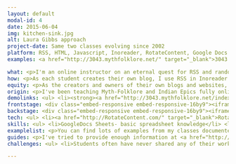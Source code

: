 ```yaml
---
layout: default
modal-id: 4
date: 2015-06-04
img: kitchen-sink.jpg
alt: Laura Gibbs approach
project-date: Same two classes evolving since 2002
platform: RSS, HTML, Javascript, Inoreader, RotateContent, Google Docs
examples: <a href="http://3043.mythfolklore.net/" target="_blank">3043 Myth-Folklore Hub</a>, <a href="http://4993.mythfolklore.net/" target="_blank">4993 Indian Epics Hub</a>

what: <p>I'm an online instructor on an eternal quest for RSS and randomization tools to manage my class blog networks.</p> 
how: <p>As each student creates their own blog, I use RSS in Inoreader to create a blog network. Meanwhile, to help students explore the course content and the blog network, I rely on the power of randomization tools.</p>
equity: <p>As the creators and owners of their own blogs and websites, students design their own spaces and create the most important course content. With randomization, I try to boost everyone's presence and awareness of others in the class. My goal is to use free tools which do not require lots of technical expertise so that all my students can, in turn, use any/all of these same web-based tools for their own purposes.</p>
origin: <p>I've been teaching Myth-Folklore and Indian Epics fully online since 2002. The range of tools that I have used over that time has been enormous. Remember <a href="http://en.wikipedia.org/wiki/Bloglines" target="_blank">Bloglines</a>? Yep, that was the feed reader I used for a long time, and my students blogged using the blogging tool built into Bloglines. Different tools come and go, but the magic of RSS and randomization have been my friends from the start-- the magic of RSS to gather and the magic of randomization to explore. More about the history of my classes at <a href="http://anatomy.lauragibbs.net/" target="_blank">Anatomy of an Online Course</a>.</p><p>Meanwhile, the standard LMS packages (first Blackboard, now D2L) have been useless for my purposes, cut off from the open Internet as they are with no support for student web publishing or blogging (you know, real blogging... not the faux blogs of the LMS). My school has invested the lion's share of its time and money into the support of the standard LMS along with a new multimillion dollar MOOC LMS that we have developed (also cut off from the Internet with no RSS or randomization features), which is why I have had to go "into the wild," using hosted tools that fit my very limited technical skills.</p><p>We now have a pilot of <a href="http://create.ou.edu/" target="_blank">Domain of One's Own at my school</a>. Will that finally bring an open blogging culture along with it? Perhaps this is the DoOO David that will topple our LMS Goliath. Or, if not that, I am hopeful that at least a few more faculty members will give student blogging a try! </p><p>Meanwhile, I will continue the eternal quest to find powerful, reliable and free/cheap web-based tools to support student blogging and web publishing, and I am grateful to the people behind tools like <a href="http://inoreader.com/" target="_blank">Inoreader</a> and <a href="http://RotateContent.com/" target="_blank">RotateContent</a> for the great opportunities they are providing. Whether you use Blogger or WordPress or some other blogging platform, you might it useful to explore the RSS syndication features at Inoreader and the randomized content widgets at RotateContent.</p> 
demolinks: <ul> <li><strong><a href="http://3043.mythfolklore.net/index.html">Course Hubs</a></strong> -  RSS can gather up your course blogs so that you can read them in one place and also share that combined stream with others.</li> <li><strong><a href="http://3043.mythfolklore.net/lastwords.html">Assignment Streams</a></strong> -  RSS can also gather specific content from all the course blogs (like different types of assignments) into combined streams.</li> <li><strong><a href="http://inoreader.com/">Inoreader.com</a></strong> -  I use Inoreader to aggregate the blog posts, manage my blog reading, and also create combined streams to share with others.</li> <li><strong><a href="http://estorybook.blogspot.com/2010/12/indian-epic-storybooks.html">Randomized Student Projects</a></strong> -  Random content widgets allow you to explore lots of content in a way that is fun and also efficient.</li> <li><strong><a href="http://rotatecontent.com/">RotateContent.com</a></strong> -  I use RotateContent to turn simple HTML tables into randomizing widgets (it writes the javascript for you).</li> <li><strong><a href="http://onlinecourselady.pbworks.com/w/page/96929079/samplebloggroups">Randomized Blog Groups</a></strong> -  To help students connect with lots of other students in class, I use a simple spreadsheet to create random groups.</li> </ul>
frontstage: <div class="embed-responsive embed-responsive-16by9"><iframe class="embed-responsive-item" width="640" height="360" src="https://www.youtube.com/embed/ihmMJYp56xk" frameborder="0" allowfullscreen></iframe></div>
backstage: <div class="embed-responsive embed-responsive-16by9"><iframe class="embed-responsive-item" width="640" height="360" src="https://www.youtube.com/embed/_faNusYNsJU" frameborder="0" allowfullscreen></iframe></div>
tech: <ul> <li><a href="http://RotateContent.com/" target="_blank">RotateContent.com</a> (free) generates javascripts from HTML tables</li> <li><a href="http://docs.google.com" target="_blank">GoogleDocs</a> Sheets (free) works as a handy randomizer</li> <li><a href="http://inoreader.com" target="_blank">Inoreader.com</a> (free, with premium features ranging from $15-$60/year) RSS aggregation-syndication)</li> </ul>
skills: <ul> <li>GoogleDocs Sheets- basic spreadsheet knowledge</li> <li>Inoreader.com- basic understanding of RSS </li> <li>RotateContent.com- basic knowledge of HTML</li> </ul>
examplelist: <p>You can find lots of examples from my classes documented at the <a href="http://anatomy.lauragibbs.net/" target="_blank">Anatomy of an Online Course blog</a>. It has sections devoted to student blogging, Inoreader, randomizers, etc.</p>
guides: <p>I've tried to provide enough information at <a href="http://anatomy.lauragibbs.net/" target="_blank">Anatomy of an Online Course blog</a> to help people try these RSS and randomization strategies in their own classes. If I have missed anything, let me know. Any/all excuses to add more blog posts are welcome! Specifically--</p> <ul> <li><a href="http://anatomy.lauragibbs.net/2015/05/some-tips-for-making-best-use-of.html" target="_blank">Some Tips for Making Good Use of Inoreader</a></li> <li><a href="http://anatomy.lauragibbs.net/2015/05/course-hub-pages-mlll-3043-and-mlll-4993.html" target="_blank">Course Hub Pages with Inoreader</a></li> <li><a href="http://anatomy.lauragibbs.net/2014/05/randomization-wonderland.html" target="_blank">Randomization Wonderland</a></li> <li><a href="http://anatomy.lauragibbs.net/2015/06/spreadsheet-magic-randomizing-blogs.html" target="_blank">Spreadsheet Magic- Randomizing Blogs</a></li> </ul>
challenges: <ul> <li>Students often have never shared any of their work in public before, and most of my students have never blogged. Luckily, the experience is a great one, and the problem goes away as soon as they start enjoying each other's blogs in the first days of class. </li> <li>Curious faculty ask me how to do these things inside D2L. I explain that they cannot do these things in D2L. That is a problem for which I see no easy solution. One of my hopes for attending the DML conference is to learn ways to promote a sense of adventure among other faculty, especially other faculty already teaching online, so that they will want to go beyond the LMS using simple, free tools to create learning networks where students can create and share their work with one another.</li> </ul>

---
```

